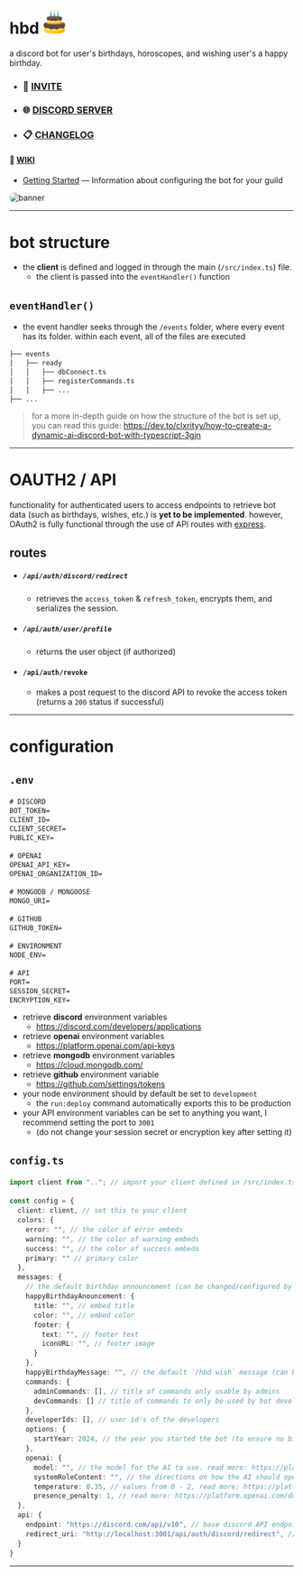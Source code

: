 # hbd <img src="/assets/avatar.gif" style="width:40px">

a discord bot for user's birthdays, horoscopes, and wishing user's a happy birthday.


- ### 🔗 [INVITE](https://discord.com/oauth2/authorize?client_id=1211045842362966077&permissions=2415921152&scope=bot)
- ### 🌐 [DISCORD SERVER](https://discord.gg/n65AVpTFNf)

- ### 📋 [CHANGELOG](/CHANGELOG.md)

#### 📖 [WIKI](https://github.com/clxrityy/hbd/wiki)
- [Getting Started](https://github.com/clxrityy/hbd/wiki/Getting-Started) — Information about configuring the bot for your guild

<img src="/assets/banner-rounded.gif" alt="banner" style="height:150px;width:375px;border-radius:24px" />

---

# bot structure

- the **client** is defined and logged in through the main (`/src/index.ts`) file.
  - the client is passed into the `eventHandler()` function

## `eventHandler()`

- the event handler seeks through the `/events` folder, where every event has its folder. within each event, all of the files are executed

```
├── events
│   ├── ready
│   │   ├── dbConnect.ts
│   │   ├── registerCommands.ts
│   │   ├── ...
├── ...
```

> for a more in-depth guide on how the structure of the bot is set up, you can read this guide: https://dev.to/clxrityy/how-to-create-a-dynamic-ai-discord-bot-with-typescript-3gjn

---

# OAUTH2 / API

functionality for authenticated users to access endpoints to retrieve bot data (such as birthdays, wishes, etc.) is **yet to be implemented**. however, OAuth2 is fully functional through the use of API routes with [express](https://expressjs.com/).

## routes

- ##### `/api/auth/discord/redirect`
  - retrieves the `access_token` & `refresh_token`, encrypts them, and serializes the session.
- ##### `/api/auth/user/profile`
  - returns the user object (if authorized)
- #### `/api/auth/revoke`
  - makes a post request to the discord API to revoke the access token (returns a `200` status if successful)

---

# configuration

## `.env`

```env
# DISCORD
BOT_TOKEN=
CLIENT_ID=
CLIENT_SECRET=
PUBLIC_KEY=

# OPENAI
OPENAI_API_KEY=
OPENAI_ORGANIZATION_ID=

# MONGODB / MONGOOSE
MONGO_URI=

# GITHUB
GITHUB_TOKEN=

# ENVIRONMENT
NODE_ENV=

# API
PORT=
SESSION_SECRET=
ENCRYPTION_KEY=
```

- retrieve **discord** environment variables
  - https://discord.com/developers/applications
- retrieve **openai** environment variables
  - https://platform.openai.com/api-keys
- retrieve **mongodb** environment variables
  - https://cloud.mongodb.com/
- retrieve **github** environment variable
  - https://github.com/settings/tokens
- your node environment should by default be set to `development`
  - the `run:deploy` command automatically exports this to be production
- your API environment variables can be set to anything you want, I recommend setting the port to `3001`
  - (do not change your session secret or encryption key after setting it)

## `config.ts`

```ts
import client from ".."; // import your client defined in /src/index.ts

const config = {
  client: client, // set this to your client
  colors: {
    error: "", // the color of error embeds
    warning: "", // the color of warning embeds
    success: "", // the color of success embeds
    primary: "" // primary color
  },
  messages: {
    // the default birthday announcement (can be changed/configured by each guild)
    happyBirthdayAnouncement: {
      title: "", // embed title
      color: "", // embed color
      footer: {
        text: "", // footer text
        iconURL: "", // footer image
      }
    },
    happyBirthdayMessage: "", // the default `/hbd wish` message (can be customized with the command)
    commands: {
      adminCommands: [], // title of commands only usable by admins
      devCommands: [] // title of commands to only be used by bot developers
    },
    developerIds: [], // user id's of the developers
    options: {
      startYear: 2024, // the year you started the bot (to ensure no birthday wishes are registered to previous years)
    },
    openai: {
      model: "", // the model for the AI to use. read more: https://platform.openai.com/docs/models (`gpt-3.5-turbo` recommended)
      systemRoleContent: "", // the directions on how the AI should operate
      temperature: 0.35, // values from 0 - 2, read more: https://platform.openai.com/docs/guides/text-generation/faq
      presence_penalty: 1, // read more: https://platform.openai.com/docs/guides/text-generation/frequency-and-presence-penalties
  },
  api: {
    endpoint: "https://discord.com/api/v10", // base discord API endpoint
    redirect_uri: "http://localhost:3001/api/auth/discord/redirect", // should be the same uri specified in your developer application settings
  }
}
```

---

